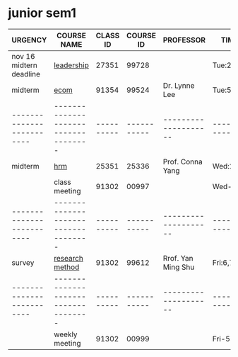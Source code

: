 # junior sem1

| URGENCY                 | COURSE NAME                        | CLASS ID | COURSE ID | PROFESSOR          | TIME      |
|-------------------------|------------------------------------|----------|-----------|--------------------|-----------|
| nov 16 midtern deadline | [leadership](leadership)           | 27351    | 99728     |                    | Tue:2,3,4 |
| midterm                 | [ecom](ecom)                       | 91354    | 99524     | Dr. Lynne Lee      | Tue:5,6,7 |
|-------------------------|------------------------------------|----------|-----------|--------------------|-----------|
| midterm                 | [hrm](hrm)                         | 25351    | 25336     | Prof. Conna Yang   | Wed:2,3,4 |
|                         | class meeting                      | 91302    | 00997     |                    | Wed-20    |
|-------------------------|------------------------------------|----------|-----------|--------------------|-----------|
| survey                  | [research method](research-method) | 91302    | 99612     | Rrof. Yan Ming Shu | Fri:6,7,8 |
|-------------------------|------------------------------------|----------|-----------|--------------------|-----------|
|                         | weekly meeting                     | 91302    | 00999     |                    | Fri-5     |
